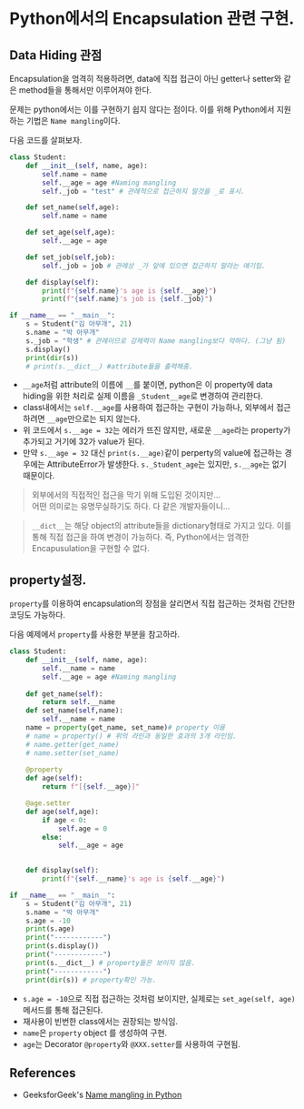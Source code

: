 # Python에서의 Encapsulation 관련 구현.

## Data Hiding 관점

Encapsulation을 엄격히 적용하려면, data에 직접 접근이 아닌 getter나 setter와 같은 method들을 통해서만 이루어져야 한다.

문제는 python에서는 이를 구현하기 쉽지 않다는 점이다. 이를 위해 Python에서 지원하는 기법은 `Name mangling`이다.

다음 코드를 살펴보자.

```python
class Student:
    def __init__(self, name, age):
        self.name = name
        self.__age = age #Naming mangling
        self._job = "test" # 관례적으로 접근하지 말것을 _로 표시.

    def set_name(self,age):
        self.name = name

    def set_age(self,age):
        self.__age = age

    def set_job(self,job):
        self._job = job # 관례상 _가 앞에 있으면 접근하지 말라는 애기임.

    def display(self):
        print(f"{self.name}'s age is {self.__age}")
        print(f"{self.name}'s job is {self._job}")

if __name__ == "__main__":
    s = Student("김 아무개", 21)
    s.name = "박 아무개"
    s._job = "학생" # 관례이므로 강제력이 Name mangling보다 약하다. (그냥 됨)
    s.display()
    print(dir(s))
    # print(s.__dict__) #attribute들을 출력해줌.
```

* `__age`처럼 attribute의 이름에 `__`를 붙이면, python은 이 property에 data hiding을 위한 처리로 실제 이름을 `_Student__age`로 변경하여 관리한다.
* class내에서는 `self.__age`를 사용하여 접근하는 구현이 가능하나, 외부에서 접근하려면 `__age`만으로는 되지 않는다.
* 위 코드에서 `s.__age = 32`는 에러가 뜨진 않지만, 새로운 `__age`라는 property가 추가되고 거기에 32가 value가 된다.
* 만약 `s.__age = 32` 대신 `print(s.__age)`같이 perperty의 value에 접근하는 경우에는 AttributeError가 발생한다. `s._Student_age`는 있지만, `s.__age`는 없기 때문이다.

> 외부에서의 직접적인 접근을 막기 위해 도입된 것이지만...  
> 어떤 의미로는 유명무실하기도 하다. 다 같은 개발자들이니...


> `__dict__`는 해당 object의 attribute들을 dictionary형태로 가지고 있다. 이를 통해 직접 접근을 하여 변경이 가능하다. 즉, Python에서는 엄격한 Encapusulation을 구현할 수 없다.

## property설정.

`property`를 이용하여 encapsulation의 장점을 살리면서 직접 접근하는 것처럼 간단한 코딩도 가능하다.

다음 예제에서 `property`를 사용한 부분을 참고하라.

```python
class Student:
    def __init__(self, name, age):
        self.__name = name
        self.__age = age #Naming mangling
    
    def get_name(self):
        return self.__name
    def set_name(self,name):
        self.__name = name    
    name = property(get_name, set_name)# property 이용
    # name = property() # 위의 라인과 동일한 효과의 3개 라인임.
    # name.getter(get_name)
    # name.setter(set_name)
    
    @property
    def age(self):
        return f"[{self.__age}]"

    @age.setter
    def age(self,age):
        if age < 0:
            self.age = 0
        else:
            self.__age = age
    

    def display(self):
        print(f"{self.__name}'s age is {self.__age}")

if __name__ == "__main__":
    s = Student("김 아무개", 21)
    s.name = "박 아무개" 
    s.age = -10
    print(s.age)
    print("------------")
    print(s.display())
    print("------------")
    print(s.__dict__) # property들은 보이지 않음.
    print("------------")
    print(dir(s)) # property확인 가능.
```

* `s.age = -10`으로 직접 접근하는 것처럼 보이지만, 실제로는 `set_age(self, age)`메서드를 통해 접근된다.
* 재사용이 빈번한 class에서는 권장되는 방식임.
* `name`은 `property` object 를 생성하여 구현.
* `age`는 Decorator `@property`와 `@XXX.setter`를 사용하여 구현됨.




## References

* GeeksforGeek's [Name mangling in Python
](https://www.geeksforgeeks.org/name-mangling-in-python/)